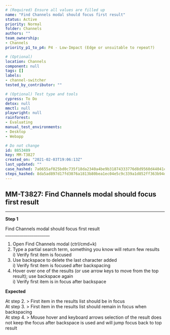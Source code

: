 ```yaml
---
# (Required) Ensure all values are filled up
name: "Find Channels modal should focus first result"
status: Active
priority: Normal
folder: Channels
authors: ""
team_ownership:
- Channels
priority_p1_to_p4: P4 - Low-Impact (Edge or unsuitable to repeat?)

# (Optional)
location: Channels
component: null
tags: []
labels:
- channel-switcher
tested_by_contributor: ""

# (Optional) Test type and tools
cypress: To Do
detox: null
mmctl: null
playwright: null
rainforest:
- Evaluating
manual_test_environments:
- Desktop
- Webapp

# Do not change
id: 8853489
key: MM-T3827
created_on: "2021-02-03T19:06:13Z"
last_updated: ""
case_hashed: 7a6655af025bd0c735f18da2340a4be9b31874333776d8d9560d44041cb08c7165df83c578c48955e56beb701184a67a
steps_hashed: 8da5ad897d17fd3076a1813b80bea1ec04e5c9c339a1d852ff363b94d08f1320cf80630c42148910090b703434411a33
---
```


<!-- (Auto-generated) Based on frontmatter's "key" and "name" -->

## MM-T3827: Find Channels modal should focus first result

---

**Step 1**

Find Channels modal should focus first result\
\_\_\_\_\_\_\_\_\_\_\_\_\_\_\_\_\_\_\_\_\_\_

1. Open Find Channels modal (ctrl/cmd+k)
2. Type a partial search term, something you know will return few results\
   i) Verify first item is focused
3. Use backspace to delete the last character added\
   i) Verify first item is focused after backspacing
4. Hover over one of the results (or use arrow keys to move from the top result); use backspace again\
   i) Verify first item is in focus after backspace

**Expected**

At step 2. > First item in the results list should be in focus\
At step 3. > First item in the results list should remain in focus when backspacing\
At step 4. > Mouse hover and keyboard arrows selection of the result does not keep the focus after backspace is used and will jump focus back to top result
